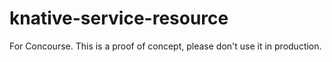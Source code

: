 # knative-service-resource

For Concourse. This is a proof of concept, please don't use it in production.


